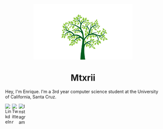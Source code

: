 <!--
**mtxrii/mtxrii** is a ✨ _special_ ✨ repository because its `README.md` (this file) appears on your GitHub profile.

Here are some ideas to get you started:

- 🔭 I’m currently working on ...
- 🌱 I’m currently learning ...
- 👯 I’m looking to collaborate on ...
- 🤔 I’m looking for help with ...
- 💬 Ask me about ...
- 📫 How to reach me: ...
- 😄 Pronouns: ...
- ⚡ Fun fact: ...
-->
<p align="center">
    <a href="https://edavalos.com/" target="_blank">
        <img src="https://raw.githubusercontent.com/mtxrii/mtxrii/master/images/Tree.png" alt="Splash" width="320">
    </a>
</p>
<h1 align="center">
    Mtxrii
</h1>

Hey, I'm Enrique. I'm a 3rd year computer science student at the University of California, Santa Cruz.

<div text-align="center">
    <a href="https://www.linkedin.com/in/enrique-davalos/">
      <img align="left" alt="LinkdeIn" width="22px" src="https://cdn.jsdelivr.net/npm/simple-icons@v3/icons/linkedin.svg" />
    </a>
    <a href="https://twitter.com/mtxrii">
      <img align="left" alt="Twitter" width="22px" src="https://cdn.jsdelivr.net/npm/simple-icons@v3/icons/twitter.svg" />
    </a>
    <a href="https://www.instagram.com/aperture.jpg/">
      <img align="left" alt="Instagram" width="22px" src="https://cdn.jsdelivr.net/npm/simple-icons@v3/icons/instagram.svg" />
    </a>
</div>
